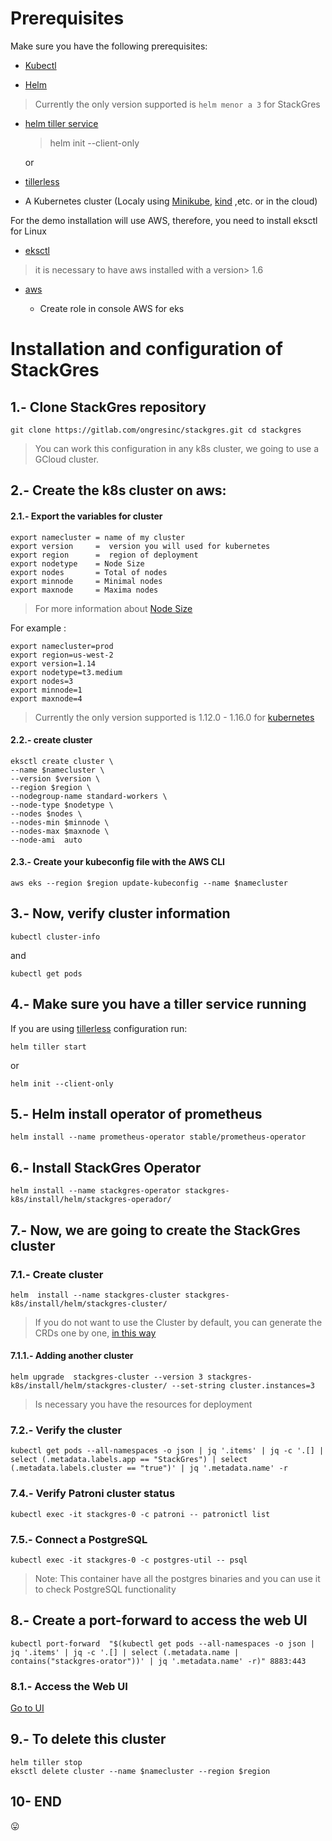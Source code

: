 # Prerequisites
Make sure you have the following prerequisites:

- [Kubectl ](https://kubernetes.io/es/docs/tasks/tools/install-kubectl/)

- [Helm ](https://helm.sh/docs/using_helm/#installing-helm)
>  Currently the only version supported is `helm menor a 3`  for StackGres


- [helm tiller service](https://helm.sh/docs/using_helm/#initialize-helm-and-install-tiller)
  > helm init --client-only

  or
- [tillerless](https://github.com/rimusz/helm-tiller)

- A Kubernetes cluster (Localy using [Minikube](https://kubernetes.io/es/docs/tasks/tools/install-minikube/), [kind](https://github.com/kubernetes-sigs/kind) ,etc. or in the cloud)


For the demo installation will use AWS,  therefore,  you need to install  eksctl for Linux


- [eksctl](https://github.com/weaveworks/eksctl/blob/master/README.md)

> it is necessary to have aws installed with a version> 1.6


- [aws](https://docs.aws.amazon.com/es_es/cli/latest/userguide/install-linux.html)

    *  Create role in console AWS for eks

# Installation and configuration of StackGres
## 1.- Clone StackGres repository

`
git clone https://gitlab.com/ongresinc/stackgres.git
cd stackgres
`

> You can work this configuration in any k8s cluster, we going to use a GCloud cluster.

## 2.- Create the k8s cluster on aws:
#### 2.1.- Export the variables for cluster
```
export namecluster = name of my cluster
export version     =  version you will used for kubernetes
export region      =  region of deployment
export nodetype    = Node Size
export nodes       = Total of nodes
export minnode     = Minimal nodes
export maxnode     = Maxima nodes
```
> For more information about [Node Size ](https://aws.amazon.com/es/ec2/instance-types/)

For example :
```
export namecluster=prod
export region=us-west-2
export version=1.14
export nodetype=t3.medium
export nodes=3
export minnode=1
export maxnode=4
```
> Currently the only version supported is  1.12.0 - 1.16.0 for [kubernetes](https://docs.aws.amazon.com/eks/latest/userguide/kubernetes-versions.html)

#### 2.2.- create cluster
```
eksctl create cluster \
--name $namecluster \
--version $version \
--region $region \
--nodegroup-name standard-workers \
--node-type $nodetype \
--nodes $nodes \
--nodes-min $minnode \
--nodes-max $maxnode \
--node-ami  auto
```

#### 2.3.-   Create your kubeconfig file with the AWS CLI

`aws eks --region $region update-kubeconfig --name $namecluster`


## 3.-  Now, verify cluster information
`kubectl cluster-info`

and

`kubectl get pods`


## 4.- Make sure you have a tiller service running

If you are using [tillerless](https://github.com/rimusz/helm-tiller) configuration run:

`helm tiller start`

or

`helm init --client-only`

## 5.- Helm install operator of prometheus
`helm install --name prometheus-operator stable/prometheus-operator
`
## 6.- Install StackGres Operator
`helm install --name stackgres-operator stackgres-k8s/install/helm/stackgres-operador/`

## 7.- Now, we are going to create the StackGres cluster

### 7.1.- Create cluster
`helm  install --name stackgres-cluster stackgres-k8s/install/helm/stackgres-cluster/`

> If you do not want to use the Cluster by default, you can generate the CRDs one by one, [in this way](cr.md)

#### 7.1.1.- Adding another cluster
`helm upgrade  stackgres-cluster --version 3 stackgres-k8s/install/helm/stackgres-cluster/ --set-string cluster.instances=3`

> Is necessary you have the resources for deployment
### 7.2.- Verify the cluster

`kubectl get pods --all-namespaces -o json | jq '.items' | jq -c '.[] | select (.metadata.labels.app == "StackGres") | select (.metadata.labels.cluster == "true")' | jq '.metadata.name' -r`
### 7.4.- Verify Patroni cluster status

`kubectl exec -it stackgres-0 -c patroni -- patronictl list`

### 7.5.- Connect a PostgreSQL

`kubectl exec -it stackgres-0 -c postgres-util -- psql`

> Note: This container have all the postgres binaries and you can use it to check PostgreSQL functionality  

## 8.-  Create a port-forward to access the web UI

`kubectl port-forward  "$(kubectl get pods --all-namespaces -o json | jq '.items' | jq -c '.[] | select (.metadata.name | contains("stackgres-orator"))' | jq '.metadata.name' -r)" 8883:443
`

### 8.1.- Access the Web UI
[Go to UI](https://127.0.0.1:8443 )

## 9.- To delete this cluster
```
helm tiller stop
eksctl delete cluster --name $namecluster --region $region

```

## 10- END
:stuck_out_tongue:
